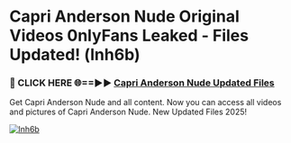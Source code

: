 # Capri Anderson Nude Original Videos 0nlyFans Leaked - Files Updated! (lnh6b)

<h3>🔴 CLICK HERE 🌐==►► <a href="https://tinyurl.com/yrmya6cz" rel="nofollow">Capri Anderson Nude Updated Files</a></h3>

Get Capri Anderson Nude and all content. Now you can access all videos and pictures of Capri Anderson Nude. New Updated Files 2025!

[![lnh6b](https://i.imgur.com/FMdXYCs.gif)](https://tinyurl.com/yrmya6cz)
